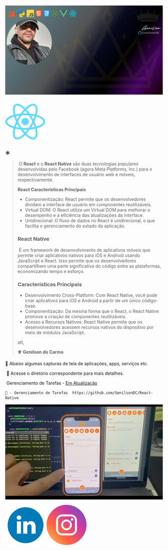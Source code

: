 ![GenilsonDC Banner](Documentation/GitGenilsonDC.png)

####  ![ App Logo](Documentation/react.png)       



###     ⚛️  

>  ​	 O **React** e o **React Native** são duas tecnologias populares desenvolvidas pelo Facebook (agora Meta Platforms, Inc.) para o desenvolvimento de interfaces de usuário web e móveis, respectivamente.  
>
>  **React Características Principais**
>
>  - Componentização: React permite que os desenvolvedores dividam a interface de usuário em componentes reutilizáveis.
>  - Virtual DOM: O React utiliza um Virtual DOM para melhorar o desempenho e a eficiência das atualizações da interface.
>  - Unidirecional: O fluxo de dados no React é unidirecional, o que facilita o gerenciamento do estado da aplicação.
>
>  ### React Native
>
>  ​	É um framework de desenvolvimento de aplicativos móveis que permite criar aplicativos nativos para iOS e Android usando JavaScript e React. Isso permite que os desenvolvedores compartilhem uma parte significativa do código entre as plataformas, economizando tempo e esforço.
>
>  ### **Características Principais**
>
>  - Desenvolvimento Cross-Platform: Com React Native, você pode criar aplicativos para iOS e Android a partir de um único código-base.
>  - Componentização: Da mesma forma que o React, o React Native promove a criação de componentes reutilizáveis.
>  - Acesso a Recursos Nativos: React Native permite que os desenvolvedores acessem recursos nativos do dispositivo por meio de módulos JavaScript.
>
>  att,
>
>  **♕** **Genilson do Carmo**

####  

🔵 Abaixo algumas capturas de tela de aplicações, apps, serviços etc.

​	🔎 Acesse o diretório correspondente para mais detalhes.

​			Gerenciamento de Tarefas -  [Em Atualização](https://github.com/GenilsonDC/React-Native)  

	📆 - Gerenciamento de Tarefas  https://github.com/GenilsonDC/React-Native



 ![cap](Documentation/img1.png)

 

 



[![linkedin](Documentation/linkedin_icon.png)](https://www.linkedin.com/in/genilson-do-carmo-8a42b89a/)             [![instagrm](Documentation/instag.png)](https://www.instagram.com/genilson_carmo/) 
